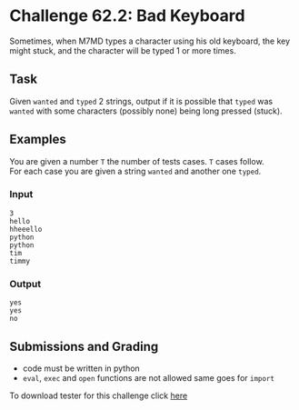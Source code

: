 # Challenge 62.2: Bad Keyboard

Sometimes, when M7MD types a character using his old keyboard, the key might stuck, and the character will be typed 1 or more times.

## Task

Given `wanted` and `typed` 2 strings, output if it is possible that `typed` was `wanted` with some characters (possibly none) being long pressed (stuck).

## Examples

You are given a number `T` the number of tests cases. `T` cases follow.  
For each case you are given a string `wanted` and another one `typed`.

### Input
```
3
hello
hheeello
python
python
tim
timmy
```

### Output
```
yes
yes
no
```

## Submissions and Grading

- code must be written in python
- `eval`, `exec` and `open` functions are not allowed same goes for `import`

To download tester for this challenge click [here](https://downgit.github.io/#/home?url=https://github.com/Pomroka/TWT_Challenges_Tester/tree/main/PreviousChallenges/Challenge_62_2)